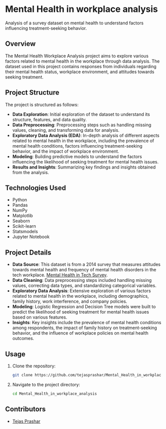 # Mental Health in workplace analysis
Analysis of a survey dataset on mental health to understand factors influencing treatment-seeking behavior.

## Overview
The Mental Health Workplace Analysis project aims to explore various factors related to mental health in the workplace through data analysis. The dataset used in this project contains responses from individuals regarding their mental health status, workplace environment, and attitudes towards seeking treatment.

## Project Structure
The project is structured as follows:
- **Data Exploration**: Initial exploration of the dataset to understand its structure, features, and data quality.
- **Data Preprocessing**: Preprocessing steps such as handling missing values, cleaning, and transforming data for analysis.
- **Exploratory Data Analysis (EDA)**: In-depth analysis of different aspects related to mental health in the workplace, including the prevalence of mental health conditions, factors influencing treatment-seeking behavior, and the impact of workplace environment.
- **Modeling**: Building predictive models to understand the factors influencing the likelihood of seeking treatment for mental health issues.
- **Results and Insights**: Summarizing key findings and insights obtained from the analysis.

## Technologies Used
- Python
- Pandas
- NumPy
- Matplotlib
- Seaborn
- Scikit-learn
- Statsmodels
- Jupyter Notebook

## Project Details
- **Data Source**: This dataset is from a 2014 survey that measures attitudes towards mental health and frequency of mental health disorders in the tech workplace. [Mental Health in Tech Survey](https://www.kaggle.com/datasets/osmi/mental-health-in-tech-survey/data).
- **Data Cleaning**: Data preprocessing steps included handling missing values, correcting data types, and standardizing categorical variables.
- **Exploratory Data Analysis**: Extensive exploration of various factors related to mental health in the workplace, including demographics, family history, work interference, and company policies.
- **Modeling**: Logistic Regression and Decision Tree models were built to predict the likelihood of seeking treatment for mental health issues based on various features.
- **Insights**: Key insights include the prevalence of mental health conditions among respondents, the impact of family history on treatment-seeking behavior, and the influence of workplace policies on mental health outcomes.

## Usage
1. Clone the repository:
   ```bash
   git clone https://github.com/tejasprashar/Mental_Health_in_workplace_analysis.git
2. Navigate to the project directory:
   ```bash
   cd Mental_Health_in_workplace_analysis

## Contributors
- [Tejas Prashar](https://github.com/tejasprashar)
